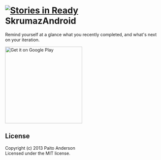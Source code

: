 [![Stories in Ready](https://badge.waffle.io/PaitoAnderson/SkrumazAndroid.png?label=ready)](https://waffle.io/PaitoAnderson/SkrumazAndroid)  
SkrumazAndroid
==============

Remind yourself at a glance what you recently completed, and what's next on your iteration.

<a href="https://play.google.com/store/apps/details?id=com.skrumaz.app"><img alt="Get it on Google Play" src="https://play.google.com/intl/en_us/badges/images/apps/en-play-badge.png" width="250" /></a>

## License
Copyright (c) 2013 Paito Anderson  
Licensed under the MIT license.
